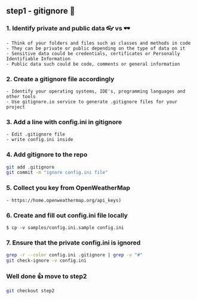 ## step1 - gitignore 🐝

### 1. Identify private and public data   👓 vs 🕶️   
```
- Think of your folders and files such as classes and methods in code   
- They can be private or public depending on the type of data on it  
- Sensitive data could be credentials, certificates or Personally Identifiable Information   
- Public data such could be code, comments or general information    
```
   
### 2. Create a gitignore file accordingly  
``` 
- Identify your operating systems, IDE's, programming languages and other tools      
- Use gitignore.io service to generate .gitignore files for your project   
```

### 3. Add a line with config.ini in gitignore
```
- Edit .gitignore file
- write config.ini inside
```

### 4. Add gitignore to the repo
```bash
git add .gitignore
git commit -m "ignore config.ini file"
```

### 5. Collect you key from OpenWeatherMap
```
- https://home.openweathermap.org/api_keys)   
```

### 6. Create and fill out config.ini file locally
```
$ cp -v samples/config.ini.sample config.ini
```

### 7. Ensure that the private config.ini is ignored
```bash
grep -r --color config.ini .gitignore | grep -v "#"
git check-ignore -v config.ini
```

### Well done 👍 move to step2
```bash
git checkout step2
```
